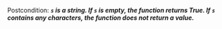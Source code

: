 Postcondition: ***`s` is a string. If `s` is empty, the function returns True. If `s` contains any characters, the function does not return a value.***